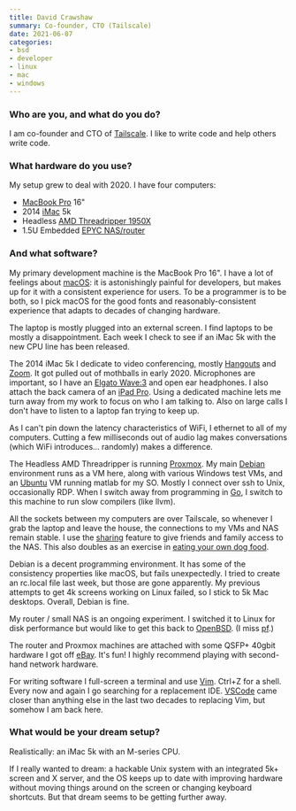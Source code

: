 ```yaml
---
title: David Crawshaw
summary: Co-founder, CTO (Tailscale)
date: 2021-06-07
categories:
- bsd
- developer
- linux
- mac
- windows
---
```


### Who are you, and what do you do?

I am co-founder and CTO of [Tailscale][]. I like to write code and help others write code.

### What hardware do you use?

My setup grew to deal with 2020. I have four computers:

- [MacBook Pro][macbook-pro] 16"
- 2014 [iMac][] 5k
- Headless [AMD Threadripper 1950X][ryzen-threadripper-1950x]
- 1.5U Embedded [EPYC NAS/router][e301-9d-8cn4]

### And what software?

My primary development machine is the MacBook Pro 16". I have a lot of feelings about [macOS][]: it is astonishingly painful for developers, but makes up for it with a consistent experience for users. To be a programmer is to be both, so I pick macOS for the good fonts and reasonably-consistent experience that adapts to decades of changing hardware.

The laptop is mostly plugged into an external screen. I find laptops to be mostly a disappointment. Each week I check to see if an iMac 5k with the new CPU line has been released.

The 2014 iMac 5k I dedicate to video conferencing, mostly [Hangouts][google-hangouts] and [Zoom][zoom.2]. It got pulled out of mothballs in early 2020. Microphones are important, so I have an [Elgato Wave:3][wave-3] and open ear headphones. I also attach the back camera of an [iPad Pro][ipad-pro]. Using a dedicated machine lets me turn away from my work to focus on who I am talking to. Also on large calls I don't have to listen to a laptop fan trying to keep up.

As I can't pin down the latency characteristics of WiFi, I ethernet to all of my computers. Cutting a few milliseconds out of audio lag makes conversations (which WiFi introduces... randomly) makes a difference.

The Headless AMD Threadripper is running [Proxmox][proxmox-ve]. My main [Debian][] environment runs as a VM here, along with various Windows test VMs, and an [Ubuntu][] VM running matlab for my SO. Mostly I connect over ssh to Unix, occasionally RDP. When I switch away from programming in [Go][], I switch to this machine to run slow compilers (like llvm).

All the sockets between my computers are over Tailscale, so whenever I grab the laptop and leave the house, the connections to my VMs and NAS remain stable. I use the [sharing](https://tailscale.com/blog/sharing-over-tailscale/ "A post about the sharing feature of Tailscale.") feature to give friends and family access to the NAS. This also doubles as an exercise in [eating your own dog food](https://en.wikipedia.org/wiki/Eating_your_own_dog_food "The Wikipedia entry for dogfooding.").

Debian is a decent programming environment. It has some of the consistency properties like macOS, but fails unexpectedly. I tried to create an rc.local file last week, but those are gone apparently. My previous attempts to get 4k screens working on Linux failed, so I stick to 5k Mac desktops. Overall, Debian is fine.

My router / small NAS is an ongoing experiment. I switched it to Linux for disk performance but would like to get this back to [OpenBSD][]. (I miss [pf][].)

The router and Proxmox machines are attached with some QSFP+ 40gbit hardware I got off [eBay][]. It's fun! I highly recommend playing with second-hand network hardware.

For writing software I full-screen a terminal and use [Vim][]. Ctrl+Z for a shell. Every now and again I go searching for a replacement IDE. [VSCode][visual-studio-code] came closer than anything else in the last two decades to replacing Vim, but somehow I am back here.

### What would be your dream setup?

Realistically: an iMac 5k with an M-series CPU.

If I really wanted to dream: a hackable Unix system with an integrated 5k+ screen and X server, and the OS keeps up to date with improving hardware without moving things around on the screen or changing keyboard shortcuts. But that dream seems to be getting further away.

[debian]: https://www.debian.org/ "A Linux distribution."
[e301-9d-8cn4]: http://web.archive.org/web/20220603190641/https://www.supermicro.com/en/aplus/system/embedded/as-e301-9d-8cn4.cfm "An embedded computer system."
[ebay]: http://www.ebay.com/n/error "An auction service."
[go]: https://go.dev/ "A compiled programming language."
[google-hangouts]: https://mail.google.com/chat "A voice, video and text chat service."
[imac]: https://www.apple.com/imac-24/ "An all-in-one computer."
[ipad-pro]: https://en.wikipedia.org/wiki/IPad_Pro "An iOS tablet."
[macbook-pro]: https://www.apple.com/macbook-pro/ "A laptop."
[macos]: https://en.wikipedia.org/wiki/MacOS "An operating system for Mac hardware."
[openbsd]: http://www.openbsd.org/ "An open-source operating system emphasising security and cryptography."
[pf]: http://www.openbsd.org/faq/pf/filter.html "A TCP packet filter included with OpenBSD."
[proxmox-ve]: https://www.proxmox.com/en/proxmox-ve "Server management software for virtual machines."
[ryzen-threadripper-1950x]: http://web.archive.org/web/20201118103346/https://www.amd.com/en/products/cpu/amd-ryzen-threadripper-1950x "A CPU."
[tailscale]: https://tailscale.com/ "A VPN service."
[ubuntu]: https://ubuntu.com/ "A Unix distribution."
[vim]: https://www.vim.org/ "A command-line text editor."
[visual-studio-code]: https://code.visualstudio.com/ "A development IDE."
[wave-3]: https://www.elgato.com/us/en/p/wave-3-black "A microphone."
[zoom.2]: https://zoom.us "Video conferencing software."
